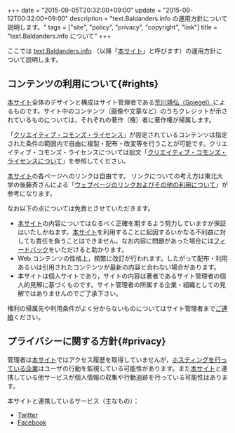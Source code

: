 +++
date = "2015-09-05T20:32:00+09:00"
update = "2015-09-12T00:32:00+09:00"
description = "text.Baldanders.info の運用方針について説明します。"
tags = ["site", "policy", "privacy", "copyright", "link"]
title = "text.Baldanders.info について"
+++

ここでは [text.Baldanders.info](/) （以降「[本サイト]」と呼びます）の運用方針について説明します。

## コンテンツの利用について{#rights}

[本サイト]全体のデザインと構成はサイト管理者である[荒川靖弘（Spiegel）](http://www.baldanders.info/spiegel/profile/)によるものです。サイト中のコンテンツ（画像や文章など）のうちクレジットが示されているものについては，それぞれの著作（権）者に著作権が帰属します。

「[クリエイティブ・コモンズ・ライセンス](http://creativecommons.jp/licenses/)」が設定されているコンテンツは指定された条件の範囲内で自由に複製・配布・改変等を行うことが可能です。クリエイティブ・コモンズ・ライセンスについては拙文「[クリエイティブ・コモンズ・ライセンスについて](http://www.baldanders.info/spiegel/archive/cc-license/)」を参照してください。

[本サイト]の各ページへのリンクは自由です。 リンクについての考え方は東北大学の後藤斉さんによる「[ウェブページのリンクおよびその他の利用について](http://www.sal.tohoku.ac.jp/~gothit/webpolicy.html)」が参考になります。

なお以下の点については免責とさせていただきます。

- [本サイト]の内容についてはなるべく正確を期するよう努力していますが保証はいたしかねます。[本サイト]を利用することに起因するいかなる不利益に対しても責任を負うことはできません。なお内容に問題があった場合には[フィードバック](#feedback)をいただけると助かります。
- Web コンテンツの性格上，頻繁に改訂が行われます。したがって配布・利用あるいは引用されたコンテンツが最新の内容と合わない場合があります。
- 本サイトは個人サイトであり，サイトの内容は著者であるサイト管理者の個人的見解に基づくものです。サイト管理者の所属する企業・組織としての見解ではありませんのでご了承下さい。

権利の帰属先や利用条件がよく分からないものについてはサイト管理者まで[ご連絡](#feedback)ください。

## プライバシーに関する方針{#privacy}

管理者は[本サイト]ではアクセス履歴を取得していませんが，[ホスティングを行っている企業](https://github.com/)はユーザの行動を監視している可能性があります。また[本サイト]と連携している他サービスが個人情報の収集や行動追跡を行っている可能性はあります。

本サイトと連携しているサービス（主なもの）：

- [Twitter](https://twitter.com/)
- [Facebook](https://www.facebook.com/)

[本サイト]: / "text.Baldanders.info"
